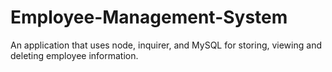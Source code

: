 # Employee-Management-System
An application that uses node, inquirer, and MySQL for storing, viewing and deleting employee information.
